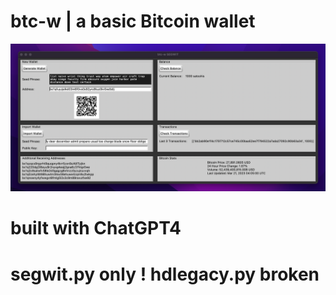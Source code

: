 # btc-w | a basic Bitcoin wallet
![ss1](btcw.png)
# built with ChatGPT4
# segwit.py only ! hdlegacy.py broken